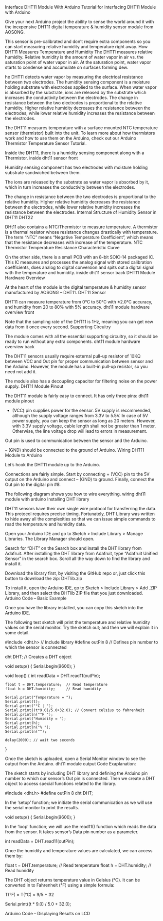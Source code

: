 Interface DHT11 Module With Arduino
Tutorial for Interfacing DHT11 Module with Arduino

Give your next Arduino project the ability to sense the world around it with the inexpensive DHT11 digital temperature & humidity sensor module from AOSONG.

This sensor is pre-calibrated and don’t require extra components so you can start measuring relative humidity and temperature right away.
How DHT11 Measures Temperature and Humidity
The DHT11 measures relative humidity. Relative humidity is the amount of water vapor in air vs. the saturation point of water vapor in air. At the saturation point, water vapor starts to condense and accumulate on surfaces forming dew.

he DHT11 detects water vapor by measuring the electrical resistance between two electrodes. The humidity sensing component is a moisture holding substrate with electrodes applied to the surface. When water vapor is absorbed by the substrate, ions are released by the substrate which increases the conductivity between the electrodes. The change in resistance between the two electrodes is proportional to the relative humidity. Higher relative humidity decreases the resistance between the electrodes, while lower relative humidity increases the resistance between the electrodes.

The DHT11 measures temperature with a surface mounted NTC temperature sensor (thermistor) built into the unit. To learn more about how thermistors work and how to use them on the Arduino, check out our Arduino Thermistor Temperature Sensor Tutorial.

Inside the DHT11, there is a humidity sensing component along with a Thermistor.
inside dht11 sensor front

Humidity sensing component has two electrodes with moisture holding substrate sandwiched between them.

The ions are released by the substrate as water vapor is absorbed by it, which in turn increases the conductivity between the electrodes.

The change in resistance between the two electrodes is proportional to the relative humidity. Higher relative humidity decreases the resistance between the electrodes, while lower relative humidity increases the resistance between the electrodes.
Internal Structure of Humidity Sensor in DHT11 DHT22

DHt11 also contains a NTC/Thermistor to measure temperature. A thermistor is a thermal resistor whose resistance changes drastically with temperature. The term “NTC” means “Negative Temperature Coefficient”, which means that the resistance decreases with increase of the temperature.
NTC Thermistor Temperature Resistance Characteristic Curve

On the other side, there is a small PCB with an 8-bit SOIC-14 packaged IC. This IC measures and processes the analog signal with stored calibration coefficients, does analog to digital conversion and spits out a digital signal with the temperature and humidity.
inside dht11 sensor back
DHT11 Module Hardware Overview

At the heart of the module is the digital temperature & humidity sensor manufactured by AOSONG – DHT11.
DHT11 Sensor

DHT11 can measure temperature from 0°C to 50°C with ±2.0°C accuracy, and humidity from 20 to 80% with 5% accuracy.
dht11 module hardware overview front

Note that the sampling rate of the DHT11 is 1Hz, meaning you can get new data from it once every second.
Supporting Circuitry

The module comes with all the essential supporting circuitry, so it should be ready to run without any extra components.
dht11 module hardware overview back

The DHT11 sensors usually require external pull-up resistor of 10KΩ between VCC and Out pin for proper communication between sensor and the Arduino. However, the module has a built-in pull-up resistor, so you need not add it.

The module also has a decoupling capacitor for filtering noise on the power supply.
DHT11 Module Pinout

The DHT11 module is fairly easy to connect. It has only three pins:
dht11 module pinout

+ (VCC) pin supplies power for the sensor. 5V supply is recommended, although the supply voltage ranges from 3.3V to 5.5V. In case of 5V power supply, you can keep the sensor as long as 20 meters. However, with 3.3V supply voltage, cable length shall not be greater than 1 meter. Otherwise, the line voltage drop will lead to errors in measurement.

Out pin is used to communication between the sensor and the Arduino.

– (GND) should be connected to the ground of Arduino.
Wiring DHT11 Module to Arduino

Let’s hook the DHT11 module up to the Arduino.

Connections are fairly simple. Start by connecting + (VCC) pin to the 5V output on the Arduino and connect – (GND) to ground. Finally, connect the Out pin to the digital pin #8.

The following diagram shows you how to wire everything.
wiring dht11 module with arduino
Installing DHT library

DHT11 sensors have their own single wire protocol for transferring the data. This protocol requires precise timing. Fortunately, DHT Library was written to hide away all the complexities so that we can issue simple commands to read the temperature and humidity data.

Open your Arduino IDE and go to Sketch > Include Library > Manage Libraries. The Library Manager should open.

Search for “DHT” on the Search box and install the DHT library from Adafruit.
After installing the DHT library from Adafruit, type “Adafruit Unified Sensor” in the search box. Scroll all the way down to find the library and install it.

Download the library first, by visiting the GitHub repo or, just click this button to download the zip:
DHTlib.zip

To install it, open the Arduino IDE, go to Sketch > Include Library > Add .ZIP Library, and then select the DHTlib ZIP file that you just downloaded.
Arduino Code – Basic Example

Once you have the library installed, you can copy this sketch into the Arduino IDE.

The following test sketch will print the temperature and relative humidity values on the serial monitor. Try the sketch out; and then we will explain it in some detail.

#include <dht.h>	// Include library
#define outPin 8	// Defines pin number to which the sensor is connected

dht DHT;			// Creates a DHT object

void setup() {
	Serial.begin(9600);
}

void loop() {
	int readData = DHT.read11(outPin);

	float t = DHT.temperature;	// Read temperature
	float h = DHT.humidity;		// Read humidity

	Serial.print("Temperature = ");
	Serial.print(t);
	Serial.print("°C | ");
	Serial.print((t*9.0)/5.0+32.0);	// Convert celsius to fahrenheit
	Serial.println("°F ");
	Serial.print("Humidity = ");
	Serial.print(h);
	Serial.println("% ");
	Serial.println("");

	delay(2000); // wait two seconds
}

Once the sketch is uploaded, open a Serial Monitor window to see the output from the Arduino.
dht11 module output
Code Exaplanation:

The sketch starts by including DHT library and defining the Arduino pin number to which our sensor’s Out pin is connected. Then we create a DHT object to access special functions related to the library.

#include <dht.h>
#define outPin 8
dht DHT;

In the ‘setup’ function; we initiate the serial communication as we will use the serial monitor to print the results.

void setup() {
  Serial.begin(9600);
}

In the ‘loop’ function; we will use the read11() function which reads the data from the sensor. It takes sensor’s Data pin number as a parameter.

int readData = DHT.read11(outPin);

Once the humidity and temperature values are calculated, we can access them by:

float t = DHT.temperature;	// Read temperature
float h = DHT.humidity;		// Read humidity

The DHT object returns temperature value in Celsius (°C). It can be converted in to Fahrenheit (°F) using a simple formula:

T(°F) = T(°C) × 9/5 + 32

Serial.print((t * 9.0) / 5.0 + 32.0);

Arduino Code – Displaying Results on LCD